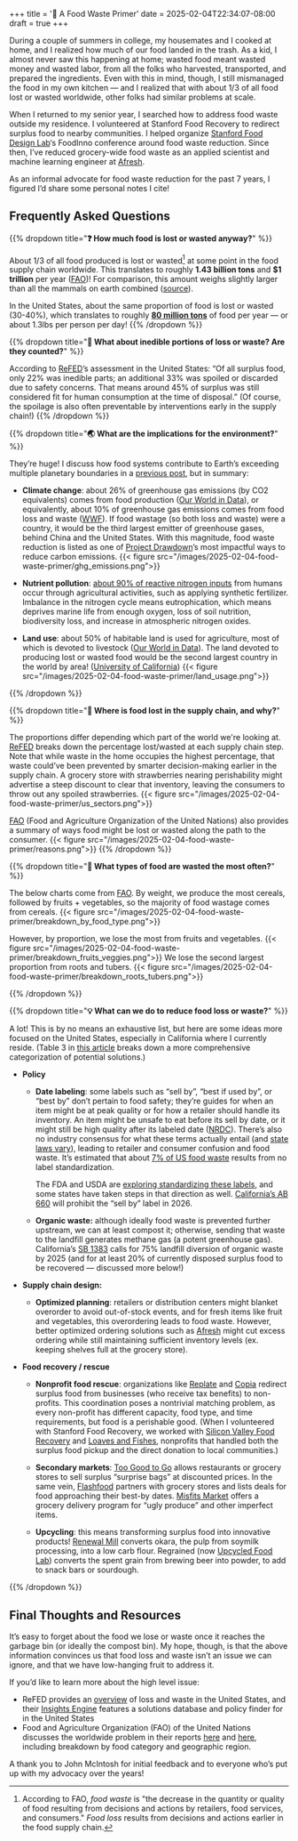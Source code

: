 +++
title = '🥬 A Food Waste Primer'
date = 2025-02-04T22:34:07-08:00
draft = true
+++

During a couple of summers in college, my housemates and I cooked at home, and I realized how much of our food landed in the trash. As a kid, I almost never saw this happening at home; wasted food meant wasted money and wasted labor, from all the folks who harvested, transported, and prepared the ingredients. Even with this in mind, though, I still mismanaged the food in my own kitchen — and I realized that with about 1/3 of all food lost or wasted worldwide, other folks had similar problems at scale.

When I returned to my senior year, I searched how to address food waste outside my residence. I volunteered at Stanford Food Recovery to redirect surplus food to nearby communities. I helped organize [Stanford Food Design Lab](https://fooddesign.stanford.edu/)‘s FoodInno conference around food waste reduction. Since then, I’ve reduced grocery-wide food waste as an applied scientist and machine learning engineer at [Afresh](https://www.afresh.com/).

As an informal advocate for food waste reduction for the past 7 years, I figured I’d share some personal notes I cite!

## Frequently Asked Questions

{{% dropdown title="**❓ How much food is lost or wasted anyway?**" %}}

About 1/3 of all food produced is lost or wasted[^1] at some point in the food supply chain worldwide. This translates to roughly **1.43 billion tons** and **$1 trillion** per year ([FAO](https://www.fao.org/4/mb060e/mb060e00.htm))! For comparison, this amount weighs slightly larger than all the mammals on earth combined ([source](https://www.visualcapitalist.com/biomass-of-mammals/)).

In the United States, about the same proportion of food is lost or wasted (30-40%), which translates to roughly [**80 million tons**](https://refed.org/food-waste/the-problem/) of food per year — or about 1.3lbs per person per day!
{{% /dropdown %}}
<br>


{{% dropdown title="**🍌 What about inedible portions of loss or waste? Are they counted?**" %}}

According to [ReFED](https://refed.org/articles/refed-s-new-estimates-on-food-waste-in-the-united-states-2020-2021-trends-and-covid-19-impact/)’s assessment in the United States: “Of all surplus food, only 22% was inedible parts; an additional 33% was spoiled or discarded due to safety concerns. That means around 45% of surplus was still considered fit for human consumption at the time of disposal.” (Of course, the spoilage is also often preventable by interventions early in the supply chain!)
{{% /dropdown %}}
<br>

{{% dropdown title="**🌏 What are the implications for the environment?**" %}}

They’re huge! I discuss how food systems contribute to Earth’s exceeding multiple planetary boundaries in a [previous post](https://asjchen.github.io/posts/2024-07-13-planetary-boundaries/), but in summary:
* **Climate change**: about 26% of greenhouse gas emissions (by CO2 equivalents) comes from food production ([Our World in Data](https://ourworldindata.org/food-ghg-emissions)), or equivalently, about 10% of greenhouse gas emissions comes from food loss and waste ([WWF](https://wwf.panda.org/discover/our_focus/food_practice/food_loss_and_waste/driven_to_waste_global_food_loss_on_farms/)). If food wastage (so both loss and waste) were a country, it would be the third largest emitter of greenhouse gases, behind China and the United States. With this magnitude, food waste reduction is listed as one of [Project Drawdown](https://drawdown.org/solutions/table-of-solutions)’s most impactful ways to reduce carbon emissions.
{{< figure src="/images/2025-02-04-food-waste-primer/ghg_emissions.png">}}

* **Nutrient pollution**: [about 90% of reactive nitrogen inputs](https://www.sciencedirect.com/science/article/pii/S2590332220306643) from humans occur through agricultural activities, such as applying synthetic fertilizer. Imbalance in the nitrogen cycle means eutrophication, which means deprives marine life from enough oxygen, loss of soil nutrition, biodiversity loss, and increase in atmospheric nitrogen oxides.

* **Land use**: about 50% of habitable land is used for agriculture, most of which is devoted to livestock ([Our World in Data](https://ourworldindata.org/land-use)). The land devoted to producing lost or wasted food would be the second largest country in the world by area! ([University of California](https://www.universityofcalifornia.edu/news/what-you-need-know-about-food-waste-and-climate-change))
{{< figure src="/images/2025-02-04-food-waste-primer/land_usage.png">}}

{{% /dropdown %}}
<br>


{{% dropdown title="**🚚 Where is food lost in the supply chain, and why?**" %}}

The proportions differ depending which part of the world we're looking at. [ReFED](https://refed.org/food-waste/the-problem/#what_is_food_waste) breaks down the percentage lost/wasted at each supply chain step. Note that while waste in the home occupies the highest percentage, that waste could’ve been prevented by smarter decision-making earlier in the supply chain. A grocery store with strawberries nearing perishability might advertise a steep discount to clear that inventory, leaving the consumers to throw out any spoiled strawberries.
{{< figure src="/images/2025-02-04-food-waste-primer/us_sectors.png">}}

[FAO](https://openknowledge.fao.org/server/api/core/bitstreams/11f9288f-dc78-4171-8d02-92235b8d7dc7/content) (Food and Agriculture Organization of the United Nations) also provides a summary of ways food might be lost or wasted along the path to the consumer.
{{< figure src="/images/2025-02-04-food-waste-primer/reasons.png">}}
{{% /dropdown %}}
<br>

{{% dropdown title="**🌾 What types of food are wasted the most often?**" %}}

The below charts come from [FAO](https://www.fao.org/4/mb060e/mb060e00.pdf). By weight, we produce the most cereals, followed by fruits + vegetables, so the majority of food wastage comes from cereals.
{{< figure src="/images/2025-02-04-food-waste-primer/breakdown_by_food_type.png">}}

However, by proportion, we lose the most from fruits and vegetables.
{{< figure src="/images/2025-02-04-food-waste-primer/breakdown_fruits_veggies.png">}}
We lose the second largest proportion from roots and tubers.
{{< figure src="/images/2025-02-04-food-waste-primer/breakdown_roots_tubers.png">}}

{{% /dropdown %}}
<br>

{{% dropdown title="**💡 What can we do to reduce food loss or waste?**" %}}

A lot! This is by no means an exhaustive list, but here are some ideas more focused on the United States, especially in California where I currently reside. (Table 3 in [this article](https://www.annualreviews.org/docserver/fulltext/energy/44/1/annurev-environ-101718-033228.pdf?expires=1736643972&id=id&accname=guest&checksum=B500562128D8E54BF11BC70B6DA0667B) breaks down a more comprehensive categorization of potential solutions.)

* **Policy**
    * **Date labeling**: some labels such as “sell by”, “best if used by”, or “best by” don’t pertain to food safety; they’re guides for when an item might be at peak quality or for how a retailer should handle its inventory. An item might be unsafe to eat before its sell by date, or it might still be high quality after its labeled date ([NRDC](https://www.nrdc.org/sites/default/files/dating-game-report.pdf)). There’s also no industry consensus for what these terms actually entail (and [state laws vary](https://www.nrdc.org/sites/default/files/dating-game-report.pdf)), leading to retailer and consumer confusion and food waste. It’s estimated that about [7% of US food waste](https://insights-engine.refed.org/food-waste-monitor?break_by=cause&indicator=tons-surplus&view=detail&year=2023) results from no label standardization.
        
        The FDA and USDA are [exploring standardizing these labels](https://www.foodnavigator-usa.com/Article/2024/12/04/fda-could-standardize-expiration-date-labels), and some states have taken steps in that direction as well. [California’s AB 660](https://leginfo.legislature.ca.gov/faces/billNavClient.xhtml?bill_id=202320240AB660) will prohibit the “sell by” label in 2026.
        
    * **Organic waste:** although ideally food waste is prevented further upstream, we can at least compost it; otherwise, sending that waste to the landfill generates methane gas (a potent greenhouse gas). California’s [SB 1383](https://www.recyclesmart.org/sb-1383/) calls for 75% landfill diversion of organic waste by 2025 (and for at least 20% of currently disposed surplus food to be recovered — discussed more below!)

* **Supply chain design:**

    * **Optimized planning**: retailers or distribution centers might blanket overorder to avoid out-of-stock events, and for fresh items like fruit and vegetables, this overordering leads to food waste. However, better optimized ordering solutions such as [Afresh](https://www.afresh.com/) might cut excess ordering while still maintaining sufficient inventory levels (ex. keeping shelves full at the grocery store).

* **Food recovery / rescue**
    * **Nonprofit food rescue**: organizations like [Replate](https://www.replate.org/) and [Copia](https://gocopia.com/) redirect surplus food from businesses (who receive tax benefits) to non-profits. This coordination poses a nontrivial matching problem, as every non-profit has different capacity, food type, and time requirements, but food is a perishable good. (When I volunteered with Stanford Food Recovery, we worked with [Silicon Valley Food Recovery](https://jointventure.org/initiatives/silicon-valley-food-recovery) and [Loaves and Fishes](https://www.loavesfishes.org/), nonprofits that handled both the surplus food pickup and the direct donation to local communities.)

    * **Secondary markets**: [Too Good to Go](https://www.toogoodtogo.com/en-us) allows restaurants or grocery stores to sell surplus “surprise bags” at discounted prices. In the same vein, [Flashfood](https://flashfood.com/) partners with grocery stores and lists deals for food approaching their best-by dates. [Misfits Market](https://www.misfitsmarket.com/) offers a grocery delivery program for “ugly produce” and other imperfect items.

    * **Upcycling**: this means transforming surplus food into innovative products! [Renewal Mill](https://www.renewalmill.com/) converts okara, the pulp from soymilk processing, into a low carb flour. Regrained (now [Upcycled Food Lab](https://upcycledfoods.com/ingredients/)) converts the spent grain from brewing beer into powder, to add to snack bars or sourdough.

{{% /dropdown %}}

## Final Thoughts and Resources 

It’s easy to forget about the food we lose or waste once it reaches the garbage bin (or ideally the compost bin). My hope, though, is that the above information convinces us that food loss and waste isn’t an issue we can ignore, and that we have low-hanging fruit to address it.

If you’d like to learn more about the high level issue:

* ReFED provides an [overview](https://refed.org/food-waste/the-problem) of loss and waste in the United States, and their [Insights Engine](https://insights.refed.org/) features a solutions database and policy finder for in the United States
* Food and Agriculture Organization (FAO) of the United Nations discusses the worldwide problem in their reports [here](https://www.fao.org/4/mb060e/mb060e00.pdf) and [here](https://openknowledge.fao.org/server/api/core/bitstreams/11f9288f-dc78-4171-8d02-92235b8d7dc7/content), including breakdown by food category and geographic region.

A thank you to John McIntosh for initial feedback and to everyone who’s put up with my advocacy over the years!

[^1]: According to FAO, *food waste* is "the decrease in the quantity or quality of food resulting from decisions and actions by retailers, food services, and consumers." *Food loss* results from decisions and actions earlier in the food supply chain.